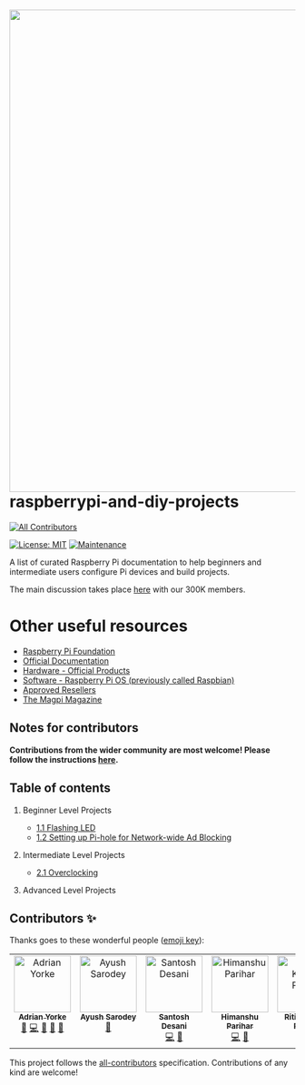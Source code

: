 # <img src="img/RaspberryPiAndDIYProjectLogo.png" width="850"/><br>raspberrypi-and-diy-projects
<!-- ALL-CONTRIBUTORS-BADGE:START - Do not remove or modify this section -->
[![All Contributors](https://img.shields.io/badge/all_contributors-5-orange.svg?style=flat-square)](#contributors-)
<!-- ALL-CONTRIBUTORS-BADGE:END -->

[![License: MIT](https://img.shields.io/badge/License-MIT-yellow.svg)](https://opensource.org/licenses/MIT)
[![Maintenance](https://img.shields.io/badge/Maintained%3F-yes-green.svg)](https://github.com/adrianyorke)

A list of curated Raspberry Pi documentation to help beginners and intermediate users configure Pi devices and build projects.

The main discussion takes place [here](https://www.facebook.com/groups/RaspberryPiandDIY) with our 300K members.

# Other useful resources
* [Raspberry Pi Foundation](https://www.raspberrypi.org/)
* [Official Documentation](https://www.raspberrypi.com/documentation/)
* [Hardware - Official Products](https://www.raspberrypi.org/products/)
* [Software - Raspberry Pi OS (previously called Raspbian)](https://www.raspberrypi.org/software/)
* [Approved Resellers](https://www.raspberrypi.com/resellers/)
* [The Magpi Magazine](https://magpi.raspberrypi.com/)

## Notes for contributors
**Contributions from the wider community are most welcome! Please follow the instructions [here](https://github.com/adrianyorke/raspberrypi-and-diy-projects/blob/master/CONTRIBUTING.md).**

## Table of contents
1. Beginner Level Projects<br>
   * [1.1 Flashing LED](docs/section_01/project_01_01.md)<br>
   * [1.2 Setting up Pi-hole for Network-wide Ad Blocking](docs/section_01/project_01_02.md)<br>

2. Intermediate Level Projects<br>
   * [2.1 Overclocking](docs/section_02/project_02_01.md)<br>

3. Advanced Level Projects<br>

## Contributors ✨

Thanks goes to these wonderful people ([emoji key](https://allcontributors.org/docs/en/emoji-key)):
<!-- ALL-CONTRIBUTORS-LIST:START - Do not remove or modify this section -->
<!-- prettier-ignore-start -->
<!-- markdownlint-disable -->
<table>
  <tbody>
    <tr>
      <td align="center" valign="top" width="14.28%"><a href="https://github.com/adrianyorke"><img src="https://avatars.githubusercontent.com/u/30093433?v=4?s=100" width="100px;" alt="Adrian Yorke"/><br /><sub><b>Adrian Yorke</b></sub></a><br /><a href="#maintenance-adrianyorke" title="Maintenance">🚧</a> <a href="https://github.com/adrianyorke/raspberrypi-and-diy-projects/commits?author=adrianyorke" title="Code">💻</a> <a href="https://github.com/adrianyorke/raspberrypi-and-diy-projects/commits?author=adrianyorke" title="Documentation">📖</a> <a href="#ideas-adrianyorke" title="Ideas, Planning, & Feedback">🤔</a> <a href="https://github.com/adrianyorke/raspberrypi-and-diy-projects/pulls?q=is%3Apr+reviewed-by%3Aadrianyorke" title="Reviewed Pull Requests">👀</a></td>
      <td align="center" valign="top" width="14.28%"><a href="https://github.com/ayushsarode"><img src="https://avatars.githubusercontent.com/u/72145248?v=4?s=100" width="100px;" alt="Ayush Sarodey"/><br /><sub><b>Ayush Sarodey</b></sub></a><br /><a href="https://github.com/adrianyorke/raspberrypi-and-diy-projects/commits?author=ayushsarode" title="Documentation">📖</a></td>
      <td align="center" valign="top" width="14.28%"><a href="https://github.com/sdesani"><img src="https://avatars.githubusercontent.com/u/10603196?v=4?s=100" width="100px;" alt="Santosh Desani"/><br /><sub><b>Santosh Desani</b></sub></a><br /><a href="https://github.com/adrianyorke/raspberrypi-and-diy-projects/commits?author=sdesani" title="Code">💻</a> <a href="#maintenance-sdesani" title="Maintenance">🚧</a></td>
      <td align="center" valign="top" width="14.28%"><a href="https://github.com/Pariharx7"><img src="https://avatars.githubusercontent.com/u/94682026?v=4?s=100" width="100px;" alt="Himanshu Parihar"/><br /><sub><b>Himanshu Parihar</b></sub></a><br /><a href="https://github.com/adrianyorke/raspberrypi-and-diy-projects/commits?author=Pariharx7" title="Code">💻</a> <a href="#maintenance-Pariharx7" title="Maintenance">🚧</a></td>
      <td align="center" valign="top" width="14.28%"><a href="https://github.com/RitikKumarParvat"><img src="https://avatars.githubusercontent.com/u/115374818?v=4?s=100" width="100px;" alt="Ritik Kumar Parvat"/><br /><sub><b>Ritik Kumar Parvat</b></sub></a><br /><a href="https://github.com/adrianyorke/raspberrypi-and-diy-projects/commits?author=RitikKumarParvat" title="Code">💻</a> <a href="https://github.com/adrianyorke/raspberrypi-and-diy-projects/commits?author=RitikKumarParvat" title="Documentation">📖</a></td>
    </tr>
  </tbody>
</table>

<!-- markdownlint-restore -->
<!-- prettier-ignore-end -->

<!-- ALL-CONTRIBUTORS-LIST:END -->

This project follows the [all-contributors](https://github.com/all-contributors/all-contributors) specification. Contributions of any kind are welcome!
